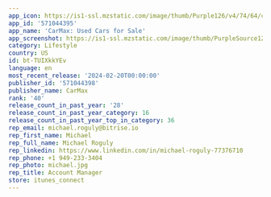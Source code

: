 ```yaml
---
app_icon: https://is1-ssl.mzstatic.com/image/thumb/Purple126/v4/74/64/ce/7464cec7-d412-6a29-435f-edec3484de55/AppIcon-0-1x_U007emarketing-0-7-0-sRGB-85-220.png/1024x1024bb.png
app_id: '571044395'
app_name: 'CarMax: Used Cars for Sale'
app_screenshot: https://is1-ssl.mzstatic.com/image/thumb/PurpleSource126/v4/fc/24/21/fc242198-4fcb-c5c8-0e84-d174265d31b5/2d1942fe-8e83-4955-a90f-768aff7c4dbf_6.5in_iPhone_1.jpg/1284x2778bb.png
category: Lifestyle
country: US
id: bt-TUIXkkYEv
language: en
most_recent_release: '2024-02-20T00:00:00'
publisher_id: '571044398'
publisher_name: CarMax
rank: '40'
release_count_in_past_year: '28'
release_count_in_past_year_category: 16
release_count_in_past_year_top_in_category: 36
rep_email: michael.roguly@bitrise.io
rep_first_name: Michael
rep_full_name: Michael Roguly
rep_linkedin: https://www.linkedin.com/in/michael-roguly-77376710
rep_phone: +1 949-233-3404
rep_photo: michael.jpg
rep_title: Account Manager
store: itunes_connect
---
```


